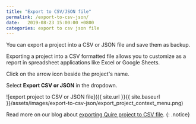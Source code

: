 ```yaml
---
title: "Export to CSV/JSON file"
permalink: /export-to-csv-json/
date:   2019-08-23 15:00:00 +0800
categories: export to csv json file
---
```

You can export a project into a CSV or JSON file and save them as backup.

Exporting a project into a CSV formatted file allows you to customize as a report in spreadsheet applications like Excel or Google Sheets.

Click on the arrow icon beside the project's name.

Select **Export CSV or JSON** in the dropdown.

![export project to CSV or JSON file]({{ site.url }}{{ site.baseurl }}/assets/images/export-to-csv-json/export_project_context_menu.png)

Read more on our blog about [exporting Quire project to CSV file](https://quire.io/blog/p/Turn-Your-Projects-into-Customizable-Reports-in-Excel.html). 
{: .notice}